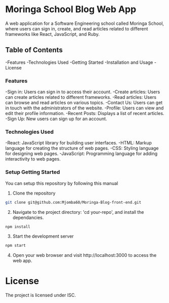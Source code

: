 # Moringa School Blog Web App

A web application for a Software Engineering school called Moringa School, where users can sign in, create, and read articles related to different frameworks like React, JavaScript, and Ruby.

## Table of Contents

-Features
-Technologies Used
-Getting Started
-Installation and Usage
-License

### Features

-Sign in: Users can sign in to access their account.
-Create articles: Users can create articles related to different frameworks.
-Read articles: Users can browse and read articles on various topics.
-Contact Us: Users can get in touch with the administrators of the website.
-Profile: Users can view and edit their profile information.
-Recent Posts: Displays a list of recent articles.
-Sign Up: New users can sign up for an account.


### Technologies Used

-React: JavaScript library for building user interfaces.
-HTML: Markup language for creating the structure of web pages.
-CSS: Styling language for designing web pages.
-JavaScript: Programming language for adding interactivity to web pages.


### Setup Getting Started
You can setup this repository by following this manual

1. Clone the repository

```bash
git clone git@github.com:Mjomba60/Moringa-Blog-front-end.git
```

2. Navigate to the project directory: 'cd your-repo', and install the dependancies.

```bash
npm install
```
3. Start the development server

```bash
npm start
```

4. Open your web browser and visit http://localhost:3000 to access the web app.



# License
The project is licensed under ISC.
